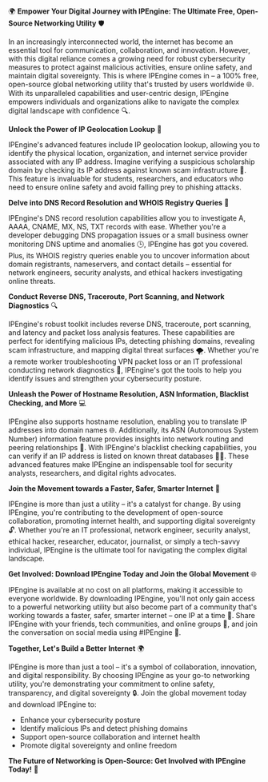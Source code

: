 🌍 **Empower Your Digital Journey with IPEngine: The Ultimate Free, Open-Source Networking Utility** 🛡️

In an increasingly interconnected world, the internet has become an essential tool for communication, collaboration, and innovation. However, with this digital reliance comes a growing need for robust cybersecurity measures to protect against malicious activities, ensure online safety, and maintain digital sovereignty. This is where IPEngine comes in – a 100% free, open-source global networking utility that's trusted by users worldwide 🌐. With its unparalleled capabilities and user-centric design, IPEngine empowers individuals and organizations alike to navigate the complex digital landscape with confidence 🔍.

**Unlock the Power of IP Geolocation Lookup** 📡

IPEngine's advanced features include IP geolocation lookup, allowing you to identify the physical location, organization, and internet service provider associated with any IP address. Imagine verifying a suspicious scholarship domain by checking its IP address against known scam infrastructure 🚀. This feature is invaluable for students, researchers, and educators who need to ensure online safety and avoid falling prey to phishing attacks.

**Delve into DNS Record Resolution and WHOIS Registry Queries** 🔑

IPEngine's DNS record resolution capabilities allow you to investigate A, AAAA, CNAME, MX, NS, TXT records with ease. Whether you're a developer debugging DNS propagation issues or a small business owner monitoring DNS uptime and anomalies 🕒, IPEngine has got you covered. Plus, its WHOIS registry queries enable you to uncover information about domain registrants, nameservers, and contact details – essential for network engineers, security analysts, and ethical hackers investigating online threats.

**Conduct Reverse DNS, Traceroute, Port Scanning, and Network Diagnostics** 🔍

IPEngine's robust toolkit includes reverse DNS, traceroute, port scanning, and latency and packet loss analysis features. These capabilities are perfect for identifying malicious IPs, detecting phishing domains, revealing scam infrastructure, and mapping digital threat surfaces 🌪️. Whether you're a remote worker troubleshooting VPN packet loss or an IT professional conducting network diagnostics 🔧, IPEngine's got the tools to help you identify issues and strengthen your cybersecurity posture.

**Unleash the Power of Hostname Resolution, ASN Information, Blacklist Checking, and More** 💻

IPEngine also supports hostname resolution, enabling you to translate IP addresses into domain names 🌐. Additionally, its ASN (Autonomous System Number) information feature provides insights into network routing and peering relationships 🔗. With IPEngine's blacklist checking capabilities, you can verify if an IP address is listed on known threat databases 👮‍♂️. These advanced features make IPEngine an indispensable tool for security analysts, researchers, and digital rights advocates.

**Join the Movement towards a Faster, Safer, Smarter Internet** 🚀

IPEngine is more than just a utility – it's a catalyst for change. By using IPEngine, you're contributing to the development of open-source collaboration, promoting internet health, and supporting digital sovereignty 🔓. Whether you're an IT professional, network engineer, security analyst, ethical hacker, researcher, educator, journalist, or simply a tech-savvy individual, IPEngine is the ultimate tool for navigating the complex digital landscape.

**Get Involved: Download IPEngine Today and Join the Global Movement** 🌐

IPEngine is available at no cost on all platforms, making it accessible to everyone worldwide. By downloading IPEngine, you'll not only gain access to a powerful networking utility but also become part of a community that's working towards a faster, safer, smarter internet – one IP at a time 🔑. Share IPEngine with your friends, tech communities, and online groups 🤝, and join the conversation on social media using #IPEngine 💬.

**Together, Let's Build a Better Internet** 🌍

IPEngine is more than just a tool – it's a symbol of collaboration, innovation, and digital responsibility. By choosing IPEngine as your go-to networking utility, you're demonstrating your commitment to online safety, transparency, and digital sovereignty 🔒. Join the global movement today and download IPEngine to:

* Enhance your cybersecurity posture
* Identify malicious IPs and detect phishing domains
* Support open-source collaboration and internet health
* Promote digital sovereignty and online freedom

**The Future of Networking is Open-Source: Get Involved with IPEngine Today!** 🚀